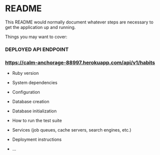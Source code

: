 # README

This README would normally document whatever steps are necessary to get the
application up and running.

Things you may want to cover:
### DEPLOYED API ENDPOINT
### https://calm-anchorage-88997.herokuapp.com/api/v1/habits

* Ruby version

* System dependencies

* Configuration

* Database creation

* Database initialization

* How to run the test suite

* Services (job queues, cache servers, search engines, etc.)

* Deployment instructions

* ...
